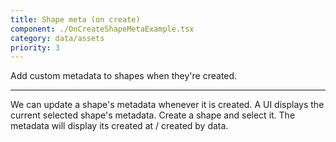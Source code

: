 ```yaml
---
title: Shape meta (on create)
component: ./OnCreateShapeMetaExample.tsx
category: data/assets
priority: 3
---
```


Add custom metadata to shapes when they're created.

---

We can update a shape's metadata whenever it is created. A UI displays the current selected shape's metadata. Create a shape and select it. The metadata will display its created at / created by data.
